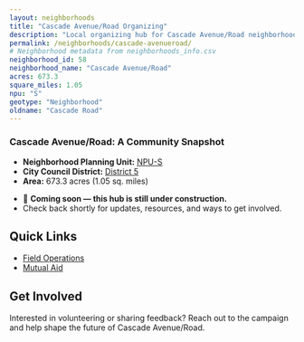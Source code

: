 ```yaml
---
layout: neighborhoods
title: "Cascade Avenue/Road Organizing"
description: "Local organizing hub for Cascade Avenue/Road neighborhood. Connect with field operations, mutual aid, and community organizing efforts."
permalink: /neighborhoods/cascade-avenueroad/
# Neighborhood metadata from neighborhoods_info.csv
neighborhood_id: 58
neighborhood_name: "Cascade Avenue/Road"
acres: 673.3
square_miles: 1.05
npu: "S"
geotype: "Neighborhood"
oldname: "Cascade Road"
---
```


### **Cascade Avenue/Road: A Community Snapshot**

  * **Neighborhood Planning Unit:** [NPU-S](https://www.atlantaga.gov/government/departments/city-planning/neighborhood-planning-units/neighborhood-and-npu-contacts)
  * **City Council District:** [District 5](https://citycouncil.atlantaga.gov/council-members)
  * **Area:** 673.3 acres (1.05 sq. miles)

- 🚧 **Coming soon — this hub is still under construction.**
- Check back shortly for updates, resources, and ways to get involved.

## Quick Links

- [Field Operations](./field-ops/)
- [Mutual Aid](./mutual-aid/)

## Get Involved

Interested in volunteering or sharing feedback? Reach out to the campaign and help shape the future of Cascade Avenue/Road.
